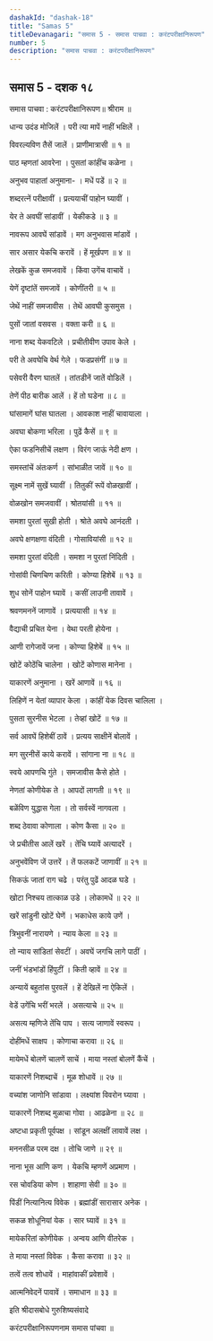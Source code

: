 ```yaml
---
dashakId: "dashak-18"
title: "Samas 5"
titleDevanagari: "समास 5 - समास पाचवा : करंटपरीक्षानिरूपण"
number: 5
description: "समास पाचवा : करंटपरीक्षानिरूपण"
---
```


## समास 5 - दशक १८

समास पाचवा : करंटपरीक्षानिरूपण॥ श्रीराम ॥

धान्य उदंड मोजिलें । परी त्या मापें नाहीं भक्षिलें ।

विवरल्यविण तैसें जालें । प्राणीमात्रासी ॥ १ ॥

पाठ म्हणतां आवरेना । पुसतां कांहींच कळेना ।

अनुभव पाहातां अनुमाना- । मधें पडें ॥ २ ॥

शब्दरत्नें परीक्षावीं । प्रत्ययाचीं पाहोन घ्यावीं ।

येर ते अवघीं सांडावीं । येकीकडे ॥ ३ ॥

नावरूप आवघें सांडावें । मग अनुभवास मांडावें ।

सार असार येकचि करावें । हें मूर्खपण ॥ ४ ॥

लेखकें कुळ समजवावें । किंवा उगेंच वाचावें ।

येणें दृष्टांतें समजावें । कोणींतरी ॥ ५ ॥

जेथें नाहीं समजावीस । तेथें आवघी कुसमुस ।

पुसों जातां वसवस । वक्ता करी ॥ ६ ॥

नाना शब्द येकवटिले । प्रचीतीवीण उपाव केले ।

परी ते अवघेचि वेर्थ गेले । फडप्रसंगीं ॥ ७ ॥

पसेवरी वैरण घातलें । तांतडीनें जातें वोडिलें ।

तेणें पीठ बारीक आलें । हें तो घडेना ॥ ८ ॥

घांसामागें घांस घातला । आवकाश नाहीं चावायाला ।

अवघा बोकणा भरिला । पुढें कैसें ॥ ९ ॥

ऐका फडनिसीचें लक्षण । विरंग जाऊं नेदी क्षण ।

समस्तांचें अंतःकर्ण । सांभाळीत जावें ॥ १० ॥

सूक्ष्म नामें सुखें घ्यावीं । तितुकीं रूपें वोळखावीं ।

वोळखोन समजवावीं । श्रोतयांसी ॥ ११ ॥

समशा पुरतां सुखी होती । श्रोते अवघे आनंदती ।

अवघे क्षणक्षणा वंदिती । गोसावियांसी ॥ १२ ॥

समशा पुरतां वंदिती । समशा न पुरतां निंदिती ।

गोसांवी चिणचिण करिती । कोण्या हिशेबें ॥ १३ ॥

शुध सोनें पाहोन घ्यावें । कसीं लाउनी तावावें ।

श्रवणमननें जाणावें । प्रत्ययासी ॥ १४ ॥

वैद्याची प्रचित येना । वेथा परती होयेना ।

आणी रागेजावें जना । कोण्या हिशेबें ॥ १५ ॥

खोटें कोठेंचि चालेना । खोटें कोणास मानेना ।

याकारणें अनुमाना । खरें आणावें ॥ १६ ॥

लिहिणें न येतां व्यापार केला । कांहीं येक दिवस चालिला ।

पुसता सुरनीस भेटला । तेव्हां खोटें ॥ १७ ॥

सर्व आवघें हिशेबीं ठावें । प्रत्यय साक्षीनें बोलावें ।

मग सुरनीसें काये करावें । सांगाना ना ॥ १८ ॥

स्वये आपणचि गुंते । समजावीस कैसे होते ।

नेणतां कोणीयेक ते । आपदों लागती ॥ १९ ॥

बळेंविण युद्धास गेला । तो सर्वस्वें नागवला ।

शब्द ठेवावा कोणाला । कोण कैसा ॥ २० ॥

जे प्रचीतीस आलें खरें । तेंचि घ्यावें अत्यादरें ।

अनुभवेंविण जें उत्तरें । तें फलकटें जाणावीं ॥ २१ ॥

सिकऊं जातां राग चढे । परंतु पुढें आदळ घडे ।

खोटा निश्चय तात्काळ उडे । लोकामधें ॥ २२ ॥

खरें सांडुनी खोटें घेणें । भकाधेस काये उणें ।

त्रिभुवनीं नारायणे । न्याय केला ॥ २३ ॥

तो न्याय सांडितां सेवटीं । अवघें जगचि लागे पाठीं ।

जनीं भंडभांडों हिंपुटीं । किती व्हावें ॥ २४ ॥

अन्यायें बहुतांस पुरवलें । हें देखिलें ना ऐकिलें ।

वेडें उगेंचि भरीं भरलें । असत्याचे ॥ २५ ॥

असत्य म्हणिजे तेंचि पाप । सत्य जाणावें स्वरूप ।

दोहींमधें साक्षप । कोणाचा करावा ॥ २६ ॥

मायेमधें बोलणें चालणें साचें । माया नस्तां बोलणें कैंचें ।

याकारणें निशब्दाचें । मूळ शोधावें ॥ २७ ॥

वच्यांश जाणोनि सांडावा । लक्ष्यांश विवरोन घ्यावा ।

याकारणें निशब्द मुळाचा गोवा । आढळेना ॥ २८ ॥

अष्टधा प्रकृती पूर्वपक्ष । सांडून अलक्षीं लावावें लक्ष ।

मननसीळ परम दक्ष । तोचि जाणे ॥ २९ ॥

नाना भूस आणि कण । येकचि म्हणणें अप्रमाण ।

रस चोवडिया कोण । शाहाणा सेवी ॥ ३० ॥

पिंडीं नित्यानित्य विवेक । ब्रह्मांडीं सारासार अनेक ।

सकळ शोधूनियां येक । सार घ्यावें ॥ ३१ ॥

मायेकरितां कोणीयेक । अन्वय आणि वीतरेक ।

ते माया नस्तां विवेक । कैसा करावा ॥ ३२ ॥

तत्वें तत्व शोधावें । माहांवाकीं प्रवेशावें ।

आत्मनिवेदनें पावावें । समाधान ॥ ३३ ॥

इति श्रीदासबोधे गुरुशिष्यसंवादे

करंटपरीक्षानिरूपणनाम समास पांचवा ॥